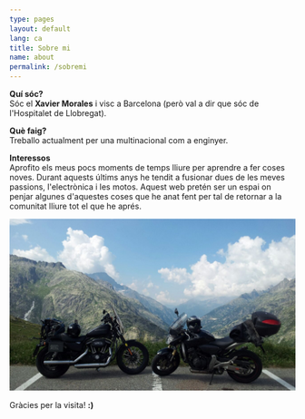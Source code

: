```yaml
---
type: pages
layout: default
lang: ca
title: Sobre mi
name: about
permalink: /sobremi
---
```


**Quí sóc?**<br>
Sóc el **Xavier Morales** i visc a Barcelona (però val a dir que sóc de l'Hospitalet de Llobregat).<br>

**Què faig?**<br>
Treballo actualment per una multinacional com a enginyer.<br>

**Interessos**<br>
Aprofito els meus pocs moments de temps lliure per aprendre a fer coses noves. Durant aquests últims anys he tendit a fusionar dues de les  meves passions, l'electrònica i les motos. Aquest web pretén ser un espai on penjar algunes d'aquestes coses que he anat fent per tal de retornar a la comunitat lliure tot el que he aprés.<br>

<center><img src="/images/sobremi/sobremi.jpg"  alt="Contingut: HD Sportster & Honda Hornet - GrimselPass (Suïssa). Source: Xavier Morales"></center>

Gràcies per la visita! **:)**


